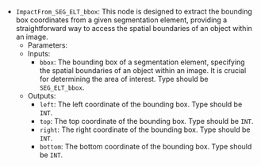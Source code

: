 - `ImpactFrom_SEG_ELT_bbox`: This node is designed to extract the bounding box coordinates from a given segmentation element, providing a straightforward way to access the spatial boundaries of an object within an image.
    - Parameters:
    - Inputs:
        - `bbox`: The bounding box of a segmentation element, specifying the spatial boundaries of an object within an image. It is crucial for determining the area of interest. Type should be `SEG_ELT_bbox`.
    - Outputs:
        - `left`: The left coordinate of the bounding box. Type should be `INT`.
        - `top`: The top coordinate of the bounding box. Type should be `INT`.
        - `right`: The right coordinate of the bounding box. Type should be `INT`.
        - `bottom`: The bottom coordinate of the bounding box. Type should be `INT`.
